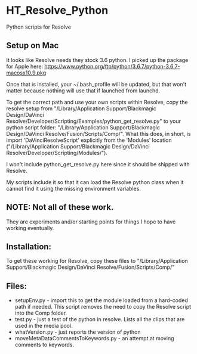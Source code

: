 # HT_Resolve_Python
Python scripts for Resolve


## Setup on Mac
It looks like Resolve needs they stock 3.6 python.  I picked up the package for Apple here:  https://www.python.org/ftp/python/3.6.7/python-3.6.7-macosx10.9.pkg

Once that is installed, your ~/.bash_profile will be updated, but that won't matter because nothing will use that if launched from launchd.

To get the correct path and use your own scripts within Resolve, copy the resolve setup from "/Library/Application Support/Blackmagic Design/DaVinci Resolve/Developer/Scripting/Examples/python_get_resolve.py" to your python script folder: "/Library/Application Support/Blackmagic Design/DaVinci Resolve/Fusion/Scripts/Comp/".  What this does, in short, is import 'DaVinciResolveScript' explicitly from the 'Modules' location ("/Library/Application Support/Blackmagic Design/DaVinci Resolve/Developer/Scripting/Modules/").  

I won't include python_get_resolve.py here since it should be shipped with Resolve.

My scripts include it so that it can load the Resolve python class when it cannot find it using the missing environment variables.

## NOTE:  Not all of these work.

They are experiments and/or starting points for things I hope to have working eventually.


## Installation:

To get these working for Resolve, copy these files to "/Library/Application Support/Blackmagic Design/DaVinci Resolve/Fusion/Scripts/Comp/"


## Files:

- setupEnv.py - import this to get the module loaded from a hard-coded path if needed.  This script removes the need to copy the Resolve script into the Comp folder.
- test.py - just a test of the python in resolve.  Lists all the clips that are used in the media pool.
- whatVersion.py - just reports the version of python
- moveMetaDataCommentsToKeywords.py - an attempt at moving comments to keywords.

